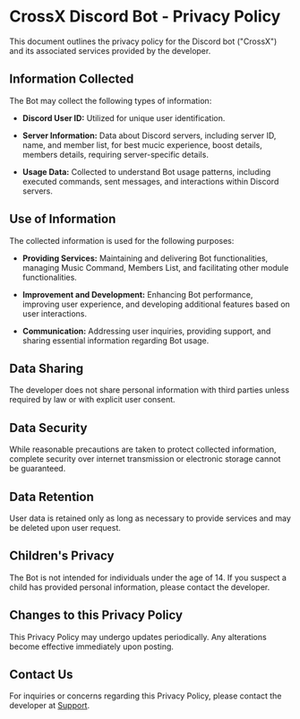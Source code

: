# CrossX Discord Bot - Privacy Policy

This document outlines the privacy policy for the Discord bot ("CrossX") and its associated services provided by the developer.

## Information Collected

The Bot may collect the following types of information:

- **Discord User ID:** Utilized for unique user identification.

- **Server Information:** Data about Discord servers, including server ID, name, and member list, for best mucic experience, boost details, members details, requiring server-specific details.

- **Usage Data:** Collected to understand Bot usage patterns, including executed commands, sent messages, and interactions within Discord servers.

## Use of Information

The collected information is used for the following purposes:

- **Providing Services:** Maintaining and delivering Bot functionalities, managing Music Command, Members List, and facilitating other module functionalities.

- **Improvement and Development:** Enhancing Bot performance, improving user experience, and developing additional features based on user interactions.

- **Communication:** Addressing user inquiries, providing support, and sharing essential information regarding Bot usage.

## Data Sharing

The developer does not share personal information with third parties unless required by law or with explicit user consent.

## Data Security

While reasonable precautions are taken to protect collected information, complete security over internet transmission or electronic storage cannot be guaranteed.

## Data Retention

User data is retained only as long as necessary to provide services and may be deleted upon user request.

## Children's Privacy

The Bot is not intended for individuals under the age of 14. If you suspect a child has provided personal information, please contact the developer.

## Changes to this Privacy Policy

This Privacy Policy may undergo updates periodically. Any alterations become effective immediately upon posting.

## Contact Us

For inquiries or concerns regarding this Privacy Policy, please contact the developer at [Support](https://discord.com/invite/AsCQUq5NKT).
